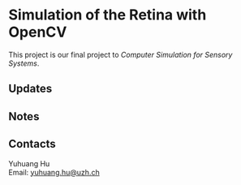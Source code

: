 # Simulation of the Retina with OpenCV

This project is our final project to _Computer Simulation for Sensory Systems_.

## Updates

## Notes

## Contacts

Yuhuang Hu  
Email: yuhuang.hu@uzh.ch
